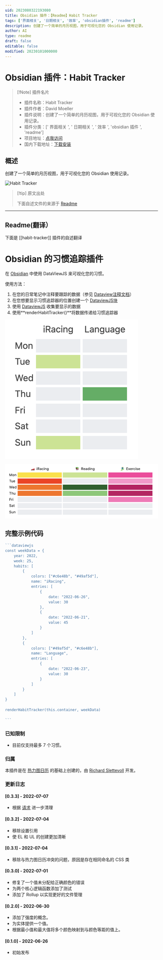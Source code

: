```yaml
---
uid: 2023080322193080
title: Obsidian 插件：【Readme】Habit Tracker
tags: ['界面相关', '日期相关', '效率', 'obsidian插件', 'readme']
description: 创建了一个简单的月历视图，用于可视化您的 Obsidian 使用记录。
author: AI
type: readme
draft: false
editable: false
modified: 20230101000000
---
```


# Obsidian 插件：Habit Tracker

> [!Note] 插件名片
> - 插件名称：Habit Tracker
> - 插件作者：David Moeller
> - 插件说明：创建了一个简单的月历视图，用于可视化您的 Obsidian 使用记录。
> - 插件分类：[' 界面相关 ', ' 日期相关 ', ' 效率 ', 'obsidian 插件 ', 'readme']
> - 项目地址：[点我访问](https://github.com/Narsail/habit-tracker-obsidian)
> - 国内下载地址：[下载安装](https://pkmer.cn/products/plugin/pluginMarket/?habit-tracker)

## 概述

创建了一个简单的月历视图，用于可视化您的 Obsidian 使用记录。

![Habit Tracker](https://cdn.pkmer.cn/covers/habit-tracker.PNG!pkmer)

> [!tip] 原文出处
>
>下面自述文件的来源于 [Readme](https://ghproxy.net/https://raw.githubusercontent.com/Narsail/habit-tracker-obsidian/master/README.md)
>

---

## Readme(翻译）

下面是 [[habit-tracker]] 插件的自述翻译

# Obsidian 的习惯追踪插件

在 [Obsidian](https://obsidian.md/) 中使用 DataViewJS 来可视化您的习惯。

使用方法：

1. 在您的日常笔记中注释要跟踪的数据（参见 [Dataview注释文档](https://blacksmithgu.github.io/obsidian-dataview/data-annotation/)）
2. 在您想要显示习惯追踪器的位置创建一个 [DataviewJS块](https://blacksmithgu.github.io/obsidian-dataview/api/intro/)
3. 使用 [DataviewJS](https://blacksmithgu.github.io/obsidian-dataview/api/code-reference/) 收集要显示的数据
4. 使用**renderHabitTracker()**将数据传递给习惯追踪器

![习惯追踪器示例](https://raw.githubusercontent.com/Narsail/habit-tracker-obsidian/master/github-images/trackerExample.png)

![带有数值的习惯追踪器示例](https://raw.githubusercontent.com/Narsail/habit-tracker-obsidian/master/github-images/trackerExampleWithValues.png)

## 完整示例代码

~~~javascript
```dataviewjs
const weekData = {
	year: 2022,
	week: 25,
	habits: [
		{
			colors: ["#c6e48b", "#49af5d"],
			name: "iRacing",
			entries: [
				{
					date: "2022-06-26",
					value: 30
				},
				{
					date: "2022-06-21",
					value: 45
				}
			]
		},
		{
			colors: ["#49af5d", "#c6e48b"],
			name: "Language",
			entries: [
				{
					date: "2022-06-23",
					value: 30
				}
			]
		}
	]
}

renderHabitTracker(this.container, weekData)

```
~~~

### 已知限制

- 目前仅支持最多 7 个习惯。

### 归属

本插件是在 [热力图日历](https://github.com/Richardsl/heatmap-calendar-obsidian) 的基础上创建的，由 [Richard Slettevoll](https://github.com/Richardsl) 开发。

### 更新日志

#### [0.3.3] - 2022-07-07

- 根据 [请求](https://github.com/obsidianmd/obsidian-releases/pull/1027/#issuecomment-1177006856) 进一步清理

#### [0.3.2] - 2022-07-04

- 移除设置引用
- 使 EL 和 UL 的创建更加清晰

#### [0.3.1] - 2022-07-04

- 移除与热力图日历冲突的问题，原因是存在相同命名的 CSS 类

#### [0.3.0] - 2022-07-01

- 修复了一个值未分配给正确颜色的错误
- 为两个核心逻辑函数添加了测试
- 添加了 Rollup 以实现更好的文件管理

#### [0.2.0] - 2022-06-30

- 添加了强度的概念。
- 为实体提供一个值。
- 根据最小值和最大值将多个颜色映射到与颜色等距的值上。

#### [0.1.0] - 2022-06-26

- 初始发布



